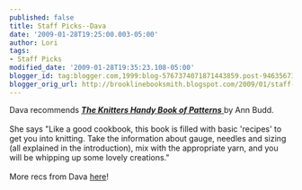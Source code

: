 ```yaml
---
published: false
title: Staff Picks--Dava
date: '2009-01-28T19:25:00.003-05:00'
author: Lori
tags:
- Staff Picks
modified_date: '2009-01-28T19:35:23.108-05:00'
blogger_id: tag:blogger.com,1999:blog-5767374071871443859.post-946356711926238509
blogger_orig_url: http://brooklinebooksmith.blogspot.com/2009/01/staff-picks-dava.html
---
```


<span class="blsp-spelling-error" id="SPELLING_ERROR_0">Dava</span> recommends <a href="http://brookline.booksense.com/NASApp/store/Product?s=showproduct&amp;isbn=9781931499040"><strong><em>The Knitters Handy Book of Patterns</em></strong> </a>by Ann Budd.<br /><br />She says "Like a good cookbook, this book is filled with basic 'recipes' to get you into knitting. Take the information about gauge, needles and sizing (all explained in the introduction), mix with the appropriate yarn, and you will be whipping up some lovely creations."<br /><br />More recs from <span class="blsp-spelling-error" id="SPELLING_ERROR_1">Dava</span> <a href="http://brookline.booksense.com/NASApp/store/IndexJsp?s=storepicks&amp;page=321904">here</a>!